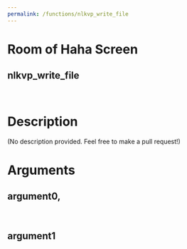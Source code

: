 ```yaml
---
permalink: /functions/nlkvp_write_file
---
```

# Room of Haha Screen  
## nlkvp_write_file  
&nbsp;  
# Description  
(No description provided. Feel free to make a pull request!) 
&nbsp;  
# Arguments
## argument0, 

&nbsp;  
## argument1

&nbsp;  


